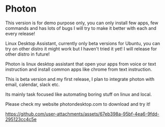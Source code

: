 # Photon

This version is for demo purpose only, you can only install few apps, few commands and has lots of bugs I will try to make it better with each and every release!

Linux Desktop Assistant, currently only beta versions for Ubuntu, you can try on other distro it might work but I haven't tried it yet! I will release for other distro in future!

Photon is linux desktop assistant that open your apps from voice or text instruction and install common apps like chrome from text instruction.

This is beta version and my first release, I plan to integrate photon with email, calendar, slack etc.

Its mainly task focused like automating boring stuff on linux and local. 

Please check  my website photondesktop.com to download and try it!

https://github.com/user-attachments/assets/67eb398a-95bf-4ea6-9fdd-295123cc4c5e

